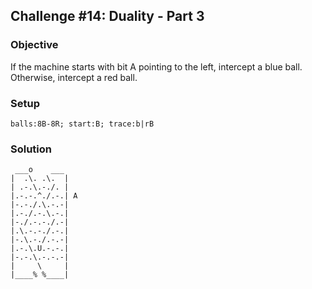 ## Challenge #14: Duality - Part 3

### Objective

If the machine starts with bit A pointing to the left, intercept a blue ball. Otherwise, intercept a red ball.

### Setup

`balls:8B-8R; start:B; trace:b|rB`

### Solution

	 ___o    ___
	|  .\. .\.  |
	| .-.\.-./. |
	|.-.-.^./.-.| A
	|-.-./.\.-.-|
	|.-./.-.\.-.|
	|-./.-.-./.-|
	|.\.-.-./.-.|
	|-.\.-./.-.-|
	|.-.\.U.-.-.|
	|-.-.\.-.-.-|
	|     \     |
	|____% %____|

